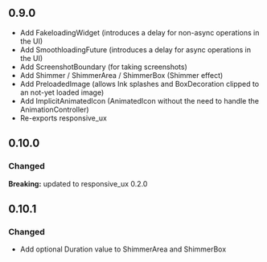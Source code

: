 ## 0.9.0

* Add FakeloadingWidget (introduces a delay for non-async operations in the UI)
* Add SmoothloadingFuture (introduces a delay for async operations in the UI)
* Add ScreenshotBoundary (for taking screenshots)
* Add Shimmer / ShimmerArea / ShimmerBox (Shimmer effect)
* Add PreloadedImage (allows Ink splashes and BoxDecoration clipped to an not-yet loaded image)
* Add ImplicitAnimatedIcon (AnimatedIcon without the need to handle the AnimationController)
* Re-exports responsive_ux

## 0.10.0

### Changed ###

**Breaking:** updated to responsive_ux 0.2.0

## 0.10.1

### Changed ###

* Add optional Duration value to ShimmerArea and ShimmerBox